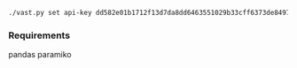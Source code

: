 ```bash
./vast.py set api-key dd582e01b1712f13d7da8dd6463551029b33cff6373de8497f25a2a03ec813ad

```
### Requirements

pandas
paramiko